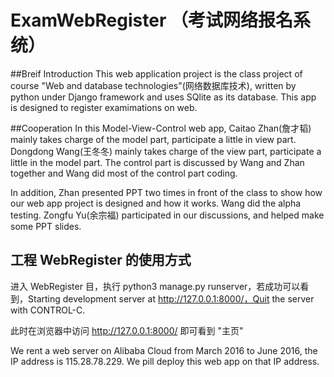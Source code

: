 # ExamWebRegister （考试网络报名系统）

##Breif Introduction
This web application project is the class project of course "Web and database technologies"(网络数据库技术), written by python under Django framework and uses SQlite as its database. This app is designed to register examimations on web.

##Cooperation
In this Model-View-Control web app,
Caitao Zhan(詹才韬) mainly takes charge of the model part, participate a little in view part. Dongdong Wang(王冬冬) mainly takes charge of the view part, participate a little in the model part. The control part is discussed by Wang and Zhan together and Wang did most of the control part coding.

In addition, Zhan presented PPT two times in front of the class to show how our web app project is designed and how it works. Wang did the alpha testing. Zongfu Yu(余宗福) participated in our discussions, and helped make some PPT slides.

## 工程 WebRegister 的使用方式
进入 WebRegister 目，执行 python3 manage.py runserver，若成功可以看到，Starting development server at http://127.0.0.1:8000/，Quit the server with CONTROL-C.

此时在浏览器中访问 http://127.0.0.1:8000/ 即可看到 "主页"

We rent a web server on Alibaba Cloud from March 2016 to June 2016, the IP address is 115.28.78.229. We pill deploy this web app on that IP address. 

